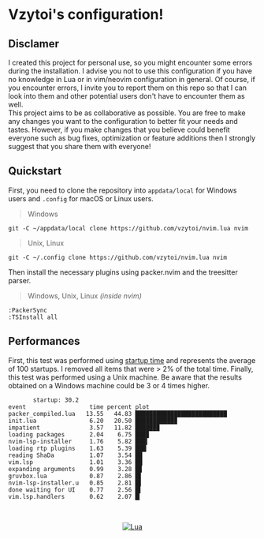 # Vzytoi's configuration!

## Disclamer

I created this project for personal use, so you might encounter some errors during the installation. I advise you not to use this configuration if you have no knowledge in Lua or in vim/neovim configuration in general. Of course, if you encounter errors, I invite you to report them on this repo so that I can look into them and other potential users don't have to encounter them as well.<br/>
This project aims to be as collaborative as possible. You are free to make any changes you want to the configuration to better fit your needs and tastes. However, if you make changes that you believe could benefit everyone such as bug fixes, optimization or feature additions then I strongly suggest that you share them with everyone!

## Quickstart

First, you need to clone the repository into `appdata/local` for Windows users and `.config` for macOS or Linux users.

> Windows

```
git -C ~/appdata/local clone https://github.com/vzytoi/nvim.lua nvim
```

> Unix, Linux

```
git -C ~/.config clone https://github.com/vzytoi/nvim.lua nvim
```

Then install the necessary plugins using packer.nvim and the treesitter parser.

> Windows, Unix, Linux _(inside nvim)_

```
:PackerSync
:TSInstall all
```

## Performances

First, this test was performed using [startup time](https://github.com/dstein64/vim-startuptime) and represents the average of 100 startups. I removed all items that were > 2% of the total time. Finally, this test was performed using a Unix machine. Be aware that the results obtained on a Windows machine could be 3 or 4 times higher.

```
       startup: 30.2
event                  time percent plot
packer_compiled.lua   13.55   44.83 ██████████████████████████
init.lua               6.20   20.50 ███████████▉
impatient              3.57   11.82 ██████▉
loading packages       2.04    6.75 ███▉
nvim-lsp-installer     1.76    5.82 ███▍
loading rtp plugins    1.63    5.39 ███▏
reading ShaDa          1.07    3.54 ██
vim.lsp                1.01    3.36 ██
expanding arguments    0.99    3.28 █▉
gruvbox.lua            0.87    2.86 █▋
nvim-lsp-installer.u   0.85    2.81 █▋
done waiting for UI    0.77    2.56 █▌
vim.lsp.handlers       0.62    2.07 █▎
```
<br/>

<div align="center" id="madewithlua">

[![Lua](https://img.shields.io/badge/Made%20with%20Lua-blue.svg?style=for-the-badge&logo=lua)](https://lua.org)

</div>
